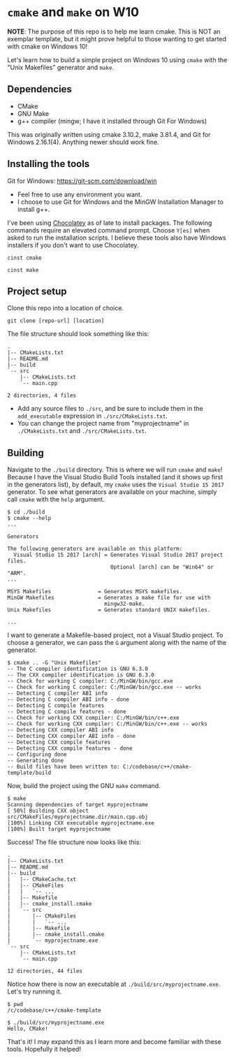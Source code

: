 # `cmake` and `make` on W10
**NOTE**: The purpose of this repo is to help me learn cmake. This is NOT an exemplar template, but it might prove helpful to those wanting to get started with cmake on Windows 10!

Let's learn how to build a simple project on Windows 10 using `cmake` with the "Unix Makefiles" generator and `make`.

## Dependencies
- CMake
- GNU Make
- g++ compiler (mingw; I have it installed through Git For Windows)

This was originally written using cmake 3.10.2, make 3.81.4, and Git for Windows 2.16.1(4). Anything newer should work fine.

## Installing the tools
Git for Windows: https://git-scm.com/download/win
- Feel free to use any environment you want.
- I choose to use Git for Windows and the MinGW Installation Manager to install g++.

I've been using [Chocolatey](https://chocolatey.org/) as of late to install packages. The following commands require an elevated command prompt. Choose `Y[es]` when asked to run the installation scripts. I believe these tools also have Windows installers if you don't want to use Chocolatey.

`cinst cmake`

`cinst make`

## Project setup
Clone this repo into a location of choice.

`git clone [repo-url] [location]`

The file structure should look something like this:

```
.
|-- CMakeLists.txt
|-- README.md
|-- build
`-- src
    |-- CMakeLists.txt
    `-- main.cpp

2 directories, 4 files
```

- Add any source files to `./src`, and be sure to include them in the `add_executable` expression in `./src/CMakeLists.txt`.
- You can change the project name from "myprojectname" in `./CMakeLists.txt` and `./src/CMakeLists.txt`.

## Building
Navigate to the `./build` directory. This is where we will run `cmake` and `make`! Because I have the Visual Studio Build Tools installed (and it shows up first in the generators list), by default, my `cmake` uses the `Visual Studio 15 2017` generator. To see what generators are available on your machine, simply call `cmake` with the `help` argument.

```
$ cd ./build
$ cmake --help
...

Generators

The following generators are available on this platform:
  Visual Studio 15 2017 [arch] = Generates Visual Studio 2017 project files.
                                 Optional [arch] can be "Win64" or "ARM".
...

MSYS Makefiles               = Generates MSYS makefiles.
MinGW Makefiles              = Generates a make file for use with
                               mingw32-make.
Unix Makefiles               = Generates standard UNIX makefiles.

...
```

I want to generate a Makefile-based project, not a Visual Studio project. To choose a generator, we can pass the `G` argument along with the name of the generator.

```
$ cmake .. -G "Unix Makefiles"
-- The C compiler identification is GNU 6.3.0
-- The CXX compiler identification is GNU 6.3.0
-- Check for working C compiler: C:/MinGW/bin/gcc.exe
-- Check for working C compiler: C:/MinGW/bin/gcc.exe -- works
-- Detecting C compiler ABI info
-- Detecting C compiler ABI info - done
-- Detecting C compile features
-- Detecting C compile features - done
-- Check for working CXX compiler: C:/MinGW/bin/c++.exe
-- Check for working CXX compiler: C:/MinGW/bin/c++.exe -- works
-- Detecting CXX compiler ABI info
-- Detecting CXX compiler ABI info - done
-- Detecting CXX compile features
-- Detecting CXX compile features - done
-- Configuring done
-- Generating done
-- Build files have been written to: C:/codebase/c++/cmake-template/build
```

Now, build the project using the GNU `make` command.

```
$ make
Scanning dependencies of target myprojectname
[ 50%] Building CXX object src/CMakeFiles/myprojectname.dir/main.cpp.obj
[100%] Linking CXX executable myprojectname.exe
[100%] Built target myprojectname
```

Success! The file structure now looks like this:

```
.
|-- CMakeLists.txt
|-- README.md
|-- build
|   |-- CMakeCache.txt
|   |-- CMakeFiles
|   |   `-- ...
|   |-- Makefile
|   |-- cmake_install.cmake
|   `-- src
|       |-- CMakeFiles
|       |   `-- ...
|       |-- Makefile
|       |-- cmake_install.cmake
|       `-- myprojectname.exe
`-- src
    |-- CMakeLists.txt
    `-- main.cpp

12 directories, 44 files
```

Notice how there is now an executable at `./build/src/myprojectname.exe`. Let's try running it.

```
$ pwd
/c/codebase/c++/cmake-template

$ ./build/src/myprojectname.exe
Hello, CMake!
```

That's it! I may expand this as I learn more and become familiar with these tools. Hopefully it helped!

